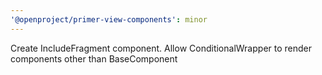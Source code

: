 ```yaml
---
'@openproject/primer-view-components': minor
---
```


Create IncludeFragment component. Allow ConditionalWrapper to render components other than BaseComponent
